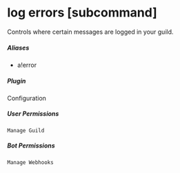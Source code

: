 # log errors [subcommand]

Controls where certain messages are logged in your guild.
			

##### Aliases

* a!error


##### Plugin
Configuration


##### User Permissions
`Manage Guild`


##### Bot Permissions
`Manage Webhooks`